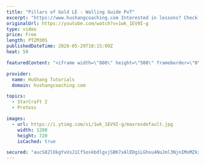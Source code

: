 ```yaml
---
title: "Pillars of Gold LE - Walling Guide PvT"
excerpt: "https://www.hushangcoaching.com Interested in lessons? Check out the website for more information ------------------------------------------------------------------------------------------------------- Want to support HuShang Tutorials directly? Patreon is a website where you can contribute a monthly"
originalUrl: https://youtube.com/watch?v=1wk_1EV9I-g
type: video
price: Free
length: PT2M30S
publishedDateTime: 2020-05-29T18:15:09Z
heat: 50

featuredContent: "<iframe width=\"800\" height=\"500\" frameborder=\"0\" src=\"https://www.youtube.com/embed/1wk_1EV9I-g\" allow=\"accelerometer; autoplay; encrypted-media; gyroscope; picture-in-picture\" allowfullscreen></iframe>"

provider:
  name: HuShang Tutorials
  domain: hushangcoaching.com

topics:
  - StarCraft 2
  - Protoss

images:
  - url: https://i.ytimg.com/vi/1wk_1EV9I-g/maxresdefault.jpg
    width: 1280
    height: 720
    isCached: true

secured: "aucS82lOkgYvUsJ1CfSoskbdlgxjSBK7xAlEDgiLGhxu4NuJml3NjnIMoMZkxmXxHQ961M8dqA1WSvwdU9GM3XayQ7caFB8l4aXkV0OnMamkRaJoajiy7Ca1S0NPvDAAOwBWXMkchwUudTUqFCEFp0GgygTLva/hKGtsG9bqhVGEKtK88ca9C2wMwiEI7AY90G+48q3yfm41Xnwxmfq/rGHIZ1gw+KJUj2imK/tllYPS4XIhimsMod+XAqUnHob1KSzlM6SaG+DnilGBk8AcoStwVktjQ4uaumg+Jmy8z/FTq5rImrT/+WbMIGE0zuADrTVXqXh6eRkmFAdDCnJ/K+sieeNQPsvPbOq6hLZwOL9KiGlxaduJYTdcYEPS0s2gILAGHsCkgBsi/GT50AiBPrzuzNye78x41CrwBxWwDwE=;xLpOI9L9TvQACxeeGm6Dyg=="
---
```


